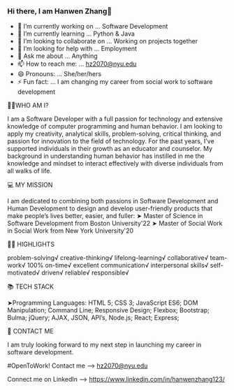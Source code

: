 ### Hi there, I am Hanwen Zhang👋

<!--
**hanwenzhang123/hanwenzhang123** is a ✨ _special_ ✨ repository because its `README.md` (this file) appears on your GitHub profile.
-->

- 🔭 I’m currently working on ... Software Development
- 🌱 I’m currently learning ... Python & Java
- 👯 I’m looking to collaborate on ... Working on projects together
- 🤔 I’m looking for help with ... Employment
- 💬 Ask me about ... Anything
- 📫 How to reach me: ... hz2070@nyu.edu
- 😄 Pronouns: ... She/her/hers
- ⚡ Fun fact: ... I am changing my career from social work to software development


👩🏻‍WHO AM I?

I am a Software Developer with a full passion for technology and extensive knowledge of computer programming and human behavior. I am looking to apply my creativity, analytical skills, problem-solving, critical thinking, and passion for innovation to the field of technology. For the past years, I've supported individuals in their growth as an educator and counselor. My background in understanding human behavior has instilled in me the knowledge and mindset to interact effectively with diverse individuals from all walks of life.

💻 MY MISSION

I am dedicated to combining both passions in Software Development and Human Development to design and develop user-friendly products that make people’s lives better, easier, and fuller:
➤ Master of Science in Software Development from Boston University'22
➤ Master of Social Work in Social Work from New York University'20

👍🏻 HIGHLIGHTS

problem-solving√ creative-thinking√ lifelong-learning√ collaborative√ team-work√ 100% on-time√
excellent communication√ interpersonal skills√ self-motivated√ driven√ reliable√ responsible√

📚 TECH STACK

➤Programming Languages: HTML 5; CSS 3; JavaScript ES6; DOM Manipulation; Command Line; Responsive Design; Flexbox; Bootstrap; Bulma; jQuery; AJAX, JSON, API’s, Node.js; React; Express;

📧 CONTACT ME

I am truly looking forward to my next step in launching my career in software development.

#OpenToWork! Contact me --> hz2070@nyu.edu

Connect me on LinkedIn --> https://www.linkedin.com/in/hanwenzhang123/
